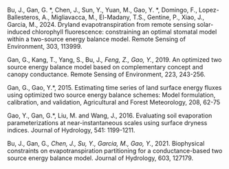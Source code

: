 Bu, J., Gan, G. *, Chen, J., Sun, Y., Yuan, M., Gao, Y. *, Domingo, F., Lopez-Ballesteros, A., Migliavacca, M., El-Madany, T.S., Gentine, P., Xiao, J., Garcia, M., 2024. Dryland evapotranspiration from remote sensing solar-induced chlorophyll fluorescence: constraining an optimal stomatal model within a two-source energy balance model. Remote Sensing of Environment, 303, 113999.

Gan, G., Kang, T., Yang, S., Bu, J.*, Feng, Z., Gao, Y.*, 2019. An optimized two source energy balance model based on complementary concept and canopy conductance. Remote Sensing of Environment, 223, 243-256. 

Gan, G., Gao, Y.*, 2015. Estimating time series of land surface energy fluxes using optimized two source energy balance schemes: Model formulation, calibration, and validation, Agricultural and Forest Meteorology, 208, 62-75 

Gao, Y., Gan, G.*, Liu, M. and Wang, J., 2016. Evaluating soil evaporation parameterizations at near-instantaneous scales using surface dryness indices. Journal of Hydrology, 541: 1199-1211.

Bu, J., Gan, G.*, Chen, J., Su, Y., Garcia, M., Gao, Y.*, 2021. Biophysical constraints on evapotranspiration partitioning for a conductance-based two source energy balance model. Journal of Hydrology, 603, 127179.
